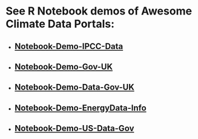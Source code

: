 # See R Notebook demos of Awesome Climate Data Portals:

- ## [Notebook-Demo-IPCC-Data](https://raw.githack.com/ParfaitG/WORKSHOPS/master/useR2020/awesome-climate-data/Notebook-Demo-IPCC-Data.nb.html)

- ## [Notebook-Demo-Gov-UK](https://raw.githack.com/ParfaitG/WORKSHOPS/master/useR2020/awesome-climate-data/Notebook-Demo-Gov-UK.nb.html)

- ## [Notebook-Demo-Data-Gov-UK](https://raw.githack.com/ParfaitG/WORKSHOPS/master/useR2020/awesome-climate-data/Notebook-Demo-Data-Gov-UK.nb.html)

- ## [Notebook-Demo-EnergyData-Info](https://raw.githack.com/ParfaitG/WORKSHOPS/master/useR2020/awesome-climate-data/Notebook-Demo-EnergyData-Info.nb.html)

- ## [Notebook-Demo-US-Data-Gov](https://raw.githack.com/ParfaitG/WORKSHOPS/master/useR2020/awesome-climate-data/Notebook-Demo-US-Data-Gov.nb.html)
